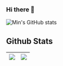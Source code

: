 ### Hi there 👋

![Min's GitHub stats](https://github-readme-stats.vercel.app/api?username=miin-nii&theme=nord&show_icons=true)


## Github Stats  
<table>
  <thead>
    <tr>
      <th>
          <a href="https://github.com/anuraghazra/github-readme-stats">
            <img align="center" src="https://github-readme-stats.vercel.app/api?username=miin-nii&show_icons=true&count_private=true&hide=contribs&hide_border=true&theme=graywhite" />
        </a>
      </th>
      <th>
        <a href="https://github.com/anuraghazra/github-readme-stats">
         <img align="center" src="https://github-readme-stats.vercel.app/api/top-langs/?username=miin-nii&layout=compact&hide_border=true&theme=graywhite" />
        </a>
      </th>
    </tr>
  </thead>
</table>
<br/>  
